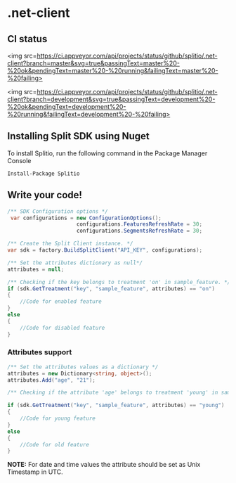 # .net-client

## CI status

<img src=https://ci.appveyor.com/api/projects/status/github/splitio/.net-client?branch=master&svg=true&passingText=master%20-%20ok&pendingText=master%20-%20running&failingText=master%20-%20failing>

<img src=https://ci.appveyor.com/api/projects/status/github/splitio/.net-client?branch=development&svg=true&passingText=development%20-%20ok&pendingText=development%20-%20running&failingText=development%20-%20failing>


## Installing Split SDK using Nuget

To install Splitio, run the following command in the Package Manager Console

```
Install-Package Splitio
```

## Write your code!
```cs
/** SDK Configuration options */
 var configurations = new ConfigurationOptions();
					  configurations.FeaturesRefreshRate = 30;
					  configurations.SegmentsRefreshRate = 30;

/** Create the Split Client instance. */
var sdk = factory.BuildSplitClient("API_KEY", configurations);

/** Set the attributes dictionary as null*/
attributes = null;

/** Checking if the key belongs to treatment 'on' in sample_feature. */
if (sdk.GetTreatment("key", "sample_feature", attributes) == "on") 
{
    //Code for enabled feature
} 
else 
{
    //Code for disabled feature
}
```
### Attributes support
```cs
/** Set the attributes values as a dictionary */
attributes = new Dictionary<string, object>();
attributes.Add("age", "21");

/** Checking if the attribute 'age' belongs to treatment 'young' in sample_feature. */

if (sdk.GetTreatment("key", "sample_feature", attributes) == "young") 
{
    //Code for young feature
} 
else 
{
    //Code for old feature
}
```
**NOTE:** For date and time values the attribute should be set as Unix Timestamp in UTC.